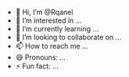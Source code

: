 - 👋 Hi, I’m @Rqanel
- 👀 I’m interested in ...
- 🌱 I’m currently learning ...
- 💞️ I’m looking to collaborate on ...
- 📫 How to reach me ...
- 😄 Pronouns: ...
- ⚡ Fun fact: ...

<!---
Rqanel/Rqanel is a ✨ special ✨ repository because its `README.md` (this file) appears on your GitHub profile.
You can click the Preview link to take a look at your changes.
--->
